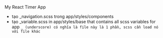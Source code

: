 My React Timer App
- tạo _navigation.scss trong app/styles/components
- tạo _variable.scss in app/styles/base that contains all scss variables for app
  `_ (underscore) có nghĩa là file này là 1 phần, scss cần load nó với file khác
  `
